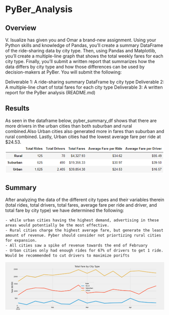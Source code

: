 # PyBer_Analysis

## Overview
V. Isualize has given you and Omar a brand-new assignment. Using your Python skills and knowledge of Pandas, you’ll create a summary DataFrame of the ride-sharing data by city type. Then, using Pandas and Matplotlib, you’ll create a multiple-line graph that shows the total weekly fares for each city type. Finally, you’ll submit a written report that summarizes how the data differs by city type and how those differences can be used by decision-makers at PyBer.
You will submit the following:

Deliverable 1: A ride-sharing summary DataFrame by city type
Deliverable 2: A multiple-line chart of total fares for each city type
Deliverable 3: A written report for the PyBer analysis (README.md)
## Results
As seen in the dataframe below, pyber_summary_df shows that there are more drivers in the urban cities than both suburban and rural combined.Also Urban cities also generated more in fares than suburban and rural combined. Lastly, Urban cities had the lowest average fare per ride at $24.53.
![pyber_summary_df](pyber_summary_df.PNG)


## Summary
After analyzing the data of the different city types and their variables therein (total rides, total drivers, total fares, average fare per ride and driver, and total fare by city type) we have determined the following:
    
    - while urban cities having the highest demand, advertising in these areas would potentially be the most effective.
    - Rural cities charge the highest average fare, but generate the least amount of revenue. Pyber should consider not priortizing rural cities for expansion.
    - All cities saw a spike of revenue towards the end of February
    - Urban cities only had enough rides for 67% of drivers to get 1 ride. Would be recommended to cut drivers to maximize porifts
![PyBer_fare_summary](Analysis/PyBer_fare_summary.png)